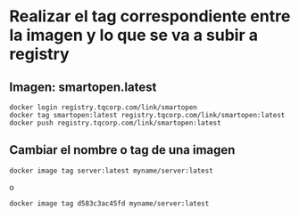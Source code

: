 # Realizar el tag correspondiente entre la imagen y lo que se va a subir a registry

## Imagen: smartopen.latest
```
docker login registry.tqcorp.com/link/smartopen
docker tag smartopen:latest registry.tqcorp.com/link/smartopen:latest
docker push registry.tqcorp.com/link/smartopen:latest
```

## Cambiar el nombre o tag de una imagen
```
docker image tag server:latest myname/server:latest
```
o
```
docker image tag d583c3ac45fd myname/server:latest
```